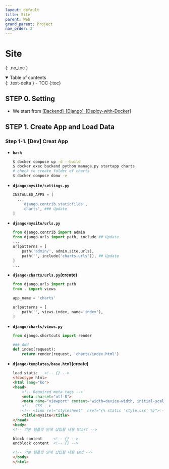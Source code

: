 ```yaml
---
layout: default
title: Site
parent: Web
grand_parent: Project
nav_order: 2
---
```


# Site

{: .no_toc }

<details open markdown="block">
  <summary>
    Table of contents
  </summary>
  {: .text-delta }
- TOC
{:toc}
</details>

<!------------------------------------ STEP ------------------------------------>

## STEP 0. Setting

* We start from [[Backend]-[Django]-[Deploy-with-Docker]](https://merucode.github.io/docs/menu4-backend/menu4-sub2-django/menu4-sub2-sub8-deploy-with-docker.html#step-7-final-file-structure)



## STEP 1. Create App and Load Data

### Step 1-1. [Dev] Creat App

* **`bash`**

  ```bash
  $ docker compose up -d --build
  $ docker exec backend python manage.py startapp charts
  # check to create folder of charts
  $ docker compose donw -v
  ```

* **`django/mysite/settings.py`**

  ```python
  INSTALLED_APPS = [
  	...
      'django.contrib.staticfiles',
      'charts',	### Update
  ]
  ```

* **`django/mysite/urls.py`**

  ```python
  from django.contrib import admin
  from django.urls import path, include ## Update
  ...
  urlpatterns = [
      path('admin/', admin.site.urls),
      path('', include('charts.urls')), ## Update
  ]
  ...
  ```

* **`django/charts/urls.py`(create)**

  ```python
  from django.urls import path
  from . import views
  
  app_name = 'charts'
  
  urlpatterns = [
      path('', views.index, name='index'),
  ]
  ```

* **`django/charts/views.py`**

  ```python
  from django.shortcuts import render
  
  ### Add
  def index(request):
      return render(request, 'charts/index.html')
  ```

* **`django/templates/base.html`(create)**

  ```html
  load static	<!-- {} -->
  <!doctype html>
  <html lang="ko">
  <head>
      <!-- Required meta tags -->
      <meta charset="utf-8">
      <meta name="viewport" content="width=device-width, initial-scale=1, shrink-to-fit=no">
      <!--  CSS -->
      <!-- <link rel="stylesheet"  href="{% static 'style.css' %}"> -->
      <title>mysite</title>
  </head>
  <body>
  <!-- 기본 템플릿 안에 삽입될 내용 Start -->
  
  block content		<!-- {} -->
  endblock content	<!-- {} -->
  
  <!-- 기본 템플릿 안에 삽입될 내용 End -->
  </body>
  </html>
  ```

  

